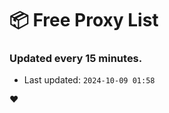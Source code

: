 # :package: Free Proxy List
### Updated every 15 minutes.

- Last updated: `2024-10-09 01:58`

:heart:
